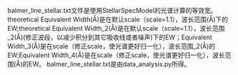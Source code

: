 balmer_line_stellar.txt文件是使用StellarSpecModel的光谱计算的等效宽。theoretical Equivalent Width(Å)是在默认scale（scale=1.1），波长范围(Å)下的EW;theoretical Equivalent Width_2(Å)是在默认scale（scale=1.1），波长范围_2(Å)(修正波段，以减少积分到其它吸收线或者噪声)下的EW；Equivalent Width_3(Å)是在scale（修正scale，使光谱更好归一化），波长范围_2(Å)的EW;Equivalent Width_4(Å)是在scale（修正scale，使光谱更好归一化），波长范围(Å)的EW。
balmer_line_stellar.txt是由data_analysis.py所得。
